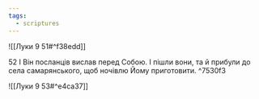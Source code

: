 ```yaml
---
tags:
  - scriptures
---
```


![[Луки 9 51#^f38edd]]

52 І Він посланців вислав перед Собою. І пішли вони, та й прибули до села самарянського, щоб ночівлю Йому приготовити. ^7530f3

![[Луки 9 53#^e4ca37]]